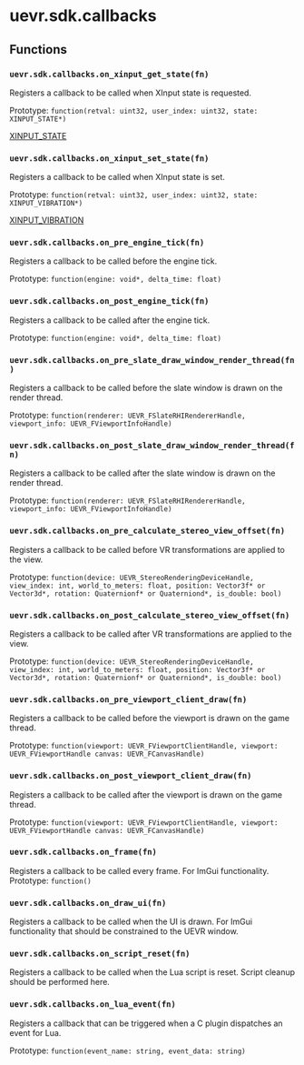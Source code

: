 # uevr.sdk.callbacks

## Functions

### `uevr.sdk.callbacks.on_xinput_get_state(fn)`
Registers a callback to be called when XInput state is requested.

Prototype: `function(retval: uint32, user_index: uint32, state: XINPUT_STATE*)`

[XINPUT_STATE](thirdparty/XINPUT_STATE.md)

### `uevr.sdk.callbacks.on_xinput_set_state(fn)`

Registers a callback to be called when XInput state is set.

Prototype: `function(retval: uint32, user_index: uint32, state: XINPUT_VIBRATION*)`

[XINPUT_VIBRATION](thirdparty/XINPUT_VIBRATION.md)

### `uevr.sdk.callbacks.on_pre_engine_tick(fn)`

Registers a callback to be called before the engine tick.

Prototype: `function(engine: void*, delta_time: float)`

### `uevr.sdk.callbacks.on_post_engine_tick(fn)`

Registers a callback to be called after the engine tick.

Prototype: `function(engine: void*, delta_time: float)`

### `uevr.sdk.callbacks.on_pre_slate_draw_window_render_thread(fn)`

Registers a callback to be called before the slate window is drawn on the render thread.

Prototype: `function(renderer: UEVR_FSlateRHIRendererHandle, viewport_info: UEVR_FViewportInfoHandle)`

### `uevr.sdk.callbacks.on_post_slate_draw_window_render_thread(fn)`

Registers a callback to be called after the slate window is drawn on the render thread.

Prototype: `function(renderer: UEVR_FSlateRHIRendererHandle, viewport_info: UEVR_FViewportInfoHandle)`

### `uevr.sdk.callbacks.on_pre_calculate_stereo_view_offset(fn)`

Registers a callback to be called before VR transformations are applied to the view.

Prototype: `function(device: UEVR_StereoRenderingDeviceHandle, view_index: int, world_to_meters: float, position: Vector3f* or Vector3d*, rotation: Quaternionf* or Quaterniond*, is_double: bool)`

### `uevr.sdk.callbacks.on_post_calculate_stereo_view_offset(fn)`

Registers a callback to be called after VR transformations are applied to the view.

Prototype: `function(device: UEVR_StereoRenderingDeviceHandle, view_index: int, world_to_meters: float, position: Vector3f* or Vector3d*, rotation: Quaternionf* or Quaterniond*, is_double: bool)`

### `uevr.sdk.callbacks.on_pre_viewport_client_draw(fn)`  

Registers a callback to be called before the viewport is drawn on the game thread.

Prototype: `function(viewport: UEVR_FViewportClientHandle, viewport: UEVR_FViewportHandle canvas: UEVR_FCanvasHandle)`

### `uevr.sdk.callbacks.on_post_viewport_client_draw(fn)`

Registers a callback to be called after the viewport is drawn on the game thread.

Prototype: `function(viewport: UEVR_FViewportClientHandle, viewport: UEVR_FViewportHandle canvas: UEVR_FCanvasHandle)`

### `uevr.sdk.callbacks.on_frame(fn)`

Registers a callback to be called every frame. For ImGui functionality.
Prototype: `function()`

### `uevr.sdk.callbacks.on_draw_ui(fn)`

Registers a callback to be called when the UI is drawn. For ImGui functionality that should be constrained to the UEVR window.

### `uevr.sdk.callbacks.on_script_reset(fn)`

Registers a callback to be called when the Lua script is reset. Script cleanup should be performed here.

### `uevr.sdk.callbacks.on_lua_event(fn)`

Registers a callback that can be triggered when a C plugin dispatches an event for Lua.

Prototype: `function(event_name: string, event_data: string)`
